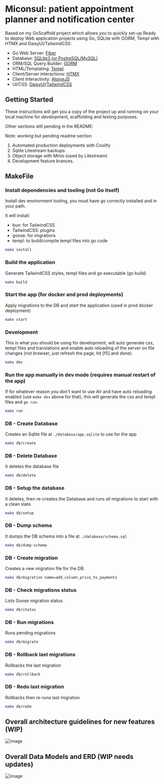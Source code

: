 # Miconsul: patient appointment planner and notification center

Based on my GoScaffold project which allows you to quickly set-up Ready to
deploy Web application projects using Go, SQLite with GORM, Templ with HTMX
and DaisyUI/TailwindCSS:

- Go Web Server: [Fiber](https://docs.gofiber.io/)
- Database: [SQLite3 (or PostreSQL/MySQL)](https://sqlite.org/index.html)
- ORM/SQL Query Builder: [GORM](https://gorm.io/docs/)
- HTML/Templating: [Templ](https://templ.guide/)
- Client/Server interactions: [HTMX](https://htmx.org/)
- Client Interactivity: [AlpineJS](https://alpinejs.dev/start-here)
- UI/CSS: [DaisyUI](https://daisyui.com)/[TailwindCSS](https://tailwindcss.com/)

## Getting Started

These instructions will get you a copy of the project up and running
on your local machine for development, scaffolding and testing purposes.

Other sections still pending in the README:

Note: _working_ but pending readme section

1. Automated production deployments with Coolify
2. Sqlite Litestream backups
3. Object storage with Minio (used by Litestream)
4. Development feature brances.

## MakeFile

### Install dependencies and tooling (not Go itself)

Install dev environment tooling, you must have go correctly installed and in
your path.

It will install:

- bun: for TailwindCSS
- TailwindCSS: plugins
- goose: for migrations
- templ: to build/compile templ files into go code

```bash
make install
```

### Build the application

Generate TailwindCSS styles, templ files and go executable (go build)

```bash
make build
```

### Start the app (for docker and prod deployments)

Apply migrations to the DB and start the application (used in prod docker deployment)

```bash
make start
```

### Development

This is what you should be using for development, will auto generate css, templ
files and translations and enable auto reloading of the server on file changes
(not browser, just refresh the page, hit [f5] and done).

```bash
make dev
```

### Run the app manually in dev mode (requires manual restart of the app)

If for whatever reason you don't want to use Air and have auto reloading enabled
(use `make dev` above for that), this will generate the css and templ files and `go run`.

```bash
make run
```

### DB - Create Database

Creates an Sqlite file at `./database/app.sqlite` to use for the app

```bash
make db/create
```

### DB - Delete Database

It deletes the database file

```bash
make db/delete
```

### DB - Setup the database

It deletes, then re-creates the Database and runs all migrations to start with a
clean slate.

```bash
make db/setup
```

### DB - Dump schema

It dumps the DB schema into a file at `./database/schema.sql`

```bash
make db/dump-schema
```

### DB - Create migration

Creates a new migration file for the DB.

```bash
make db/migration name=add_column_price_to_payments
```

### DB - Check migrations status

Lists Goose migration status

```bash
make db/status
```

### DB - Run migrations

Runs pending migrations

```bash
make db/migrate
```

### DB - Rollback last migrations

Rollbacks the last migration

```bash
make db/rollback
```

### DB - Redo last migration

Rollbacks then re-runs last migration

```bash
make db/redo
```

## Overall architecture guidelines for new features (WIP)

![image](https://github.com/edgarsilva/miconsul/assets/518231/6c270679-a3dc-432b-9394-08c7857eb1ea)

## Overall Data Models and ERD (WIP needs updates)

![image](https://github.com/edgarsilva/miconsul/assets/518231/c37e3599-65d6-4e73-814b-54aa91576b3b)
